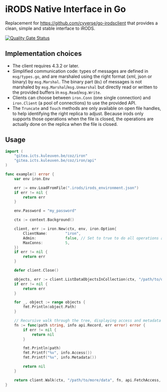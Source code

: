 # iRODS Native Interface in Go

Replacement for <https://github.com/cyverse/go-irodsclient> that provides a clean, simple and stable interface to iRODS.

[![Quality Gate Status](https://sonarqube.icts.kuleuven.be/api/project_badges/measure?project=coz%3Airon%3Amain&metric=alert_status&token=sqb_f14f2e85edf4f52db70a1b133fb98a805ebe8372)](https://sonarqube.icts.kuleuven.be/dashboard?id=coz%3Airon%3Amain)

## Implementation choices

* The client requires 4.3.2 or later.
* Simplified communication code: types of messages are defined in `msg/types.go`, and are marshaled using the right format (xml, json or binary) by `msg.Marshal`. The binary part (`Bs`) of messages is not marshaled by `msg.Marshal`/`msg.Unmarshal` but directly read or written to the provided buffers in `msg.Read`/`msg.Write`.
* Clients can choose between `iron.Conn` (one single connection) and `iron.Client` (a pool of connections) to use the provided API.
* The `Truncate` and `Touch` methods are only available on open file handles, to help identifying the right replica to adjust. Because irods only supports those operations when the file is closed, the operations are actually done on the replica when the file is closed.

## Usage

```go
import (   
	"gitea.icts.kuleuven.be/coz/iron"
	"gitea.icts.kuleuven.be/coz/iron/api"
)

func example() error {
    var env iron.Env

    err := env.LoadFromFile(".irods/irods_environment.json")
    if err != nil {
        return err
    }

    env.Password = "my_password"

    ctx := context.Background()

    client, err := iron.New(ctx, env, iron.Option{
        ClientName:        "iron",
        Admin:             false, // Set to true to do all operations as admin, bypassing any ACLs
        MaxConns:          5,
    })
    if err != nil {
        return err
    }

    defer client.Close()

    objects, err := client.ListDataObjectsInCollection(ctx, "/path/to/data")
    if err != nil {
        return err
    }

    for _, object := range objects {
        fmt.Println(object.Path)
    }

    // Recursive walk through the tree, displaying access and metadata
    fn := func(path string, info api.Record, err error) error {
        if err != nil {
            return nil
        }

        fmt.Println(path)
        fmt.Printf("%v", info.Access())
        fmt.Printf("%v", info.Metadata())

        return nil
    }

    return client.Walk(ctx, "/path/to/more/data", fn, api.FetchAccess, api.FetchMetadata)
}